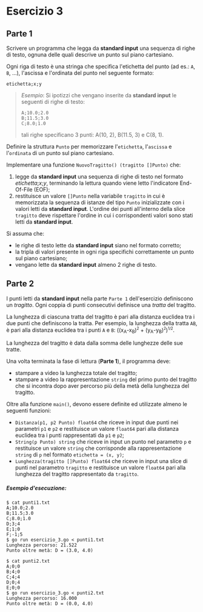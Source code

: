 # Esercizio 3

## Parte 1

Scrivere un programma che legga da **standard input** una sequenza di righe di testo, ognuna delle quali descrive un punto sul piano cartesiano.

Ogni riga di testo è una stringa che specifica l'etichetta del punto (ad es.: `A`, `B`, ...), l'ascissa e l'ordinata del punto nel seguente formato:
```text
etichetta;x;y
```
>*Esempio*:
>Si ipotizzi che vengano inserite da **standard input** le seguenti di righe di testo:
>```text
>A;10.0;2.0
>B;11.5;3.0
>C;8.0;1.0
>```
>tali righe specificano 3 punti: A(10, 2), B(11.5, 3) e C(8, 1).

Definire la struttura `Punto` per memorizzare l'`etichetta`, l'`ascissa` e l'`ordinata` di un punto sul piano cartesiano.

Implementare una funzione `NuovoTragitto() (tragitto []Punto)` che:
1. legge da **standard input** una sequenza di righe di testo nel formato *etichetta*;*x*;*y*, terminando la lettura quando viene letto l'indicatore End-Of-File (EOF);
2. restituisce un valore `[]Punto` nella variabile `tragitto` in cui è memorizzata la sequenza di istanze del tipo `Punto` inizializzate con i valori letti da **standard input**.
L'ordine dei punti all'interno della slice `tragitto` deve rispettare l'ordine in cui i corrispondenti valori sono stati letti da **standard input**.

Si assuma che:
* le righe di testo lette da **standard input** siano nel formato corretto;
* la tripla di valori presente in ogni riga specifichi correttamente un punto sul piano cartesiano;
* vengano lette da **standard input** almeno 2 righe di testo.

## Parte 2

I punti letti da **standard input** nella parte `Parte 1` dell'esercizio definiscono un *tragitto*.
Ogni coppia di punti consecutivi definisce una *tratta* del tragitto.

La lunghezza di ciascuna tratta del tragitto è pari alla distanza euclidea tra i due punti che definiscono la tratta. 
Per esempio, la lunghezza della tratta `AB`, è pari alla distanza euclidea tra i punti `A` e `B`: ((x<sub>A</sub>-x<sub>B</sub>)<sup><small>2</small></sup> + (y<sub>A</sub>-y<sub>B</sub>)<sup><small>2</small></sup>)<sup><small>1/2</small></sup>.

La lunghezza del tragitto è data dalla somma delle lunghezze delle sue tratte.

Una volta terminata la fase di lettura (**Parte 1**), il programma deve:
* stampare a video la lunghezza totale del tragitto;
* stampare a video la rappresentazione `string` del primo punto del tragitto che si incontra dopo aver percorso più della metà della lunghezza del tragitto.

Oltre alla funzione `main()`, devono essere definite ed utilizzate almeno le seguenti funzioni:
* `Distanza(p1, p2 Punto) float64` che riceve in input due punti nei parametri `p1` e `p2` e restituisce un valore `float64` pari alla distanza euclidea tra i punti rappresentati da `p1` e `p2`;
* `String(p Punto) string` che riceve in input un punto nel parametro `p` e restituisce un valore `string` che corrisponde alla rappresentazione `string` di `p` nel formato `etichetta = (x, y)`;
* `Lunghezza(tragitto []Punto) float64` che riceve in input una slice di punti nel parametro `tragitto` e restituisce un valore `float64` pari alla lunghezza del tragitto rappresentato da `tragitto`. 

##### Esempio d'esecuzione:

```text
$ cat punti1.txt
A;10.0;2.0
B;11.5;3.0
C;8.0;1.0
D;3;4
E;1;0
F;-1;5
$ go run esercizio_3.go < punti1.txt
Lunghezza percorso: 21.522
Punto oltre metà: D = (3.0, 4.0)

$ cat punti2.txt
A;0;0
B;4;0
C;4;4
D;0;4
E;0;0
$ go run esercizio_3.go < punti2.txt
Lunghezza percorso: 16.000
Punto oltre metà: D = (0.0, 4.0)

```
